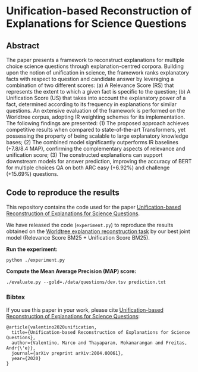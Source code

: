 # Unification-based Reconstruction of Explanations for Science Questions

## Abstract
The paper presents a framework to reconstruct explanations for multiple choice science questions through explanation-centred corpora. 
Building upon the notion of unification in science, the framework ranks explanatory facts with respect to question and candidate answer by leveraging a combination of two different scores: 
(a) A Relevance Score (RS) that represents the extent to which a given fact is specific to the question; (b) A Unification Score (US) that takes into account the explanatory power of a fact, 
determined according to its frequency in explanations for similar questions. An extensive evaluation of the framework is performed on the Worldtree corpus, adopting IR weighting schemes for its implementation.
The following findings are presented: (1) The proposed approach achieves competitive results when compared to state-of-the-art Transformers, yet possessing the property of being scalable to large explanatory knowledge bases;
(2) The combined model significantly outperforms IR baselines (+7.8/8.4 MAP), confirming the complementary aspects of relevance and unification score; 
(3) The constructed explanations can support downstream models for answer prediction, 
improving the accuracy of BERT for multiple choices QA on both ARC easy (+6.92%) and challenge (+15.69%) questions.

## Code to reproduce the results
This repository contains the code used for the paper [Unification-based Reconstruction of Explanations for Science Questions](https://arxiv.org/abs/2004.00061).

We have released the code (`experiment.py`) to reproduce the results obtained on the [Worldtree explanation reconstruction task](https://github.com/umanlp/tg2019task) by our best joint model (Relevance Score BM25 + Unification Score BM25).

**Run the experiment:**

`python ./experiment.py`

**Compute the Mean Average Precision (MAP) score:** 

`./evaluate.py --gold=./data/questions/dev.tsv prediction.txt`

### Bibtex
If you use this paper in your work, please cite [Unification-based Reconstruction of Explanations for Science Questions](https://arxiv.org/abs/2004.00061):

```
@article{valentino2020unification,
  title={Unification-based Reconstruction of Explanations for Science Questions},
  author={Valentino, Marco and Thayaparan, Mokanarangan and Freitas, Andr{\'e}},
  journal={arXiv preprint arXiv:2004.00061},
  year={2020}
}
```